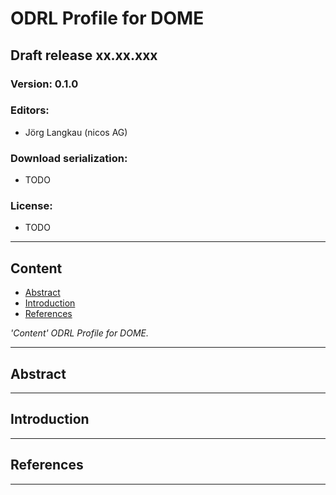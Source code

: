 # ODRL Profile for DOME

## Draft release xx.xx.xxx

### Version: 0.1.0

### Editors:

- Jörg Langkau (nicos AG)

### Download serialization:

- TODO

### License:

- TODO

---

## Content

- [Abstract](#abstract)
- [Introduction](#introduction)
- [References](#references)

*'Content' ODRL Profile for DOME.*

---

## Abstract

---

## Introduction

---

## References

---
